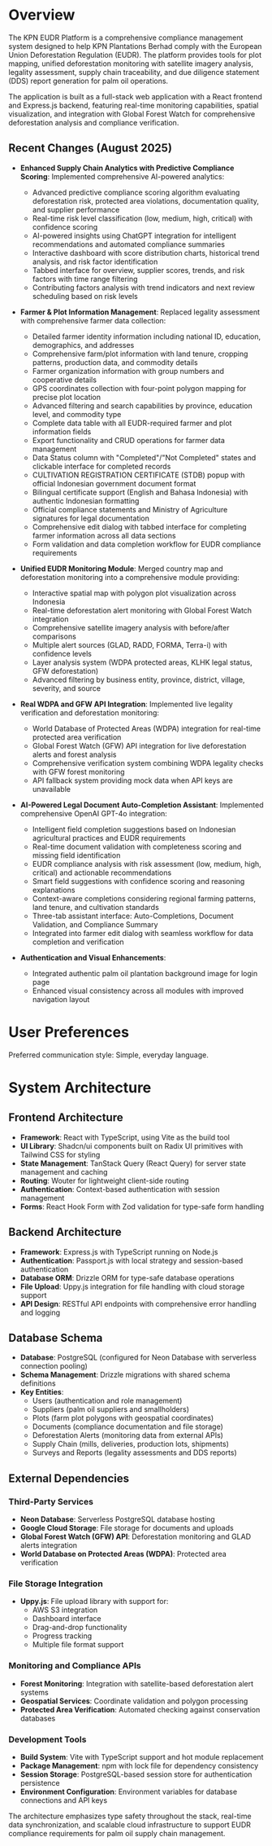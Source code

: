 # Overview

The KPN EUDR Platform is a comprehensive compliance management system designed to help KPN Plantations Berhad comply with the European Union Deforestation Regulation (EUDR). The platform provides tools for plot mapping, unified deforestation monitoring with satellite imagery analysis, legality assessment, supply chain traceability, and due diligence statement (DDS) report generation for palm oil operations.

The application is built as a full-stack web application with a React frontend and Express.js backend, featuring real-time monitoring capabilities, spatial visualization, and integration with Global Forest Watch for comprehensive deforestation analysis and compliance verification.

## Recent Changes (August 2025)
- **Enhanced Supply Chain Analytics with Predictive Compliance Scoring**: Implemented comprehensive AI-powered analytics:
  - Advanced predictive compliance scoring algorithm evaluating deforestation risk, protected area violations, documentation quality, and supplier performance
  - Real-time risk level classification (low, medium, high, critical) with confidence scoring
  - AI-powered insights using ChatGPT integration for intelligent recommendations and automated compliance summaries
  - Interactive dashboard with score distribution charts, historical trend analysis, and risk factor identification
  - Tabbed interface for overview, supplier scores, trends, and risk factors with time range filtering
  - Contributing factors analysis with trend indicators and next review scheduling based on risk levels

- **Farmer & Plot Information Management**: Replaced legality assessment with comprehensive farmer data collection:
  - Detailed farmer identity information including national ID, education, demographics, and addresses
  - Comprehensive farm/plot information with land tenure, cropping patterns, production data, and commodity details
  - Farmer organization information with group numbers and cooperative details
  - GPS coordinates collection with four-point polygon mapping for precise plot location
  - Advanced filtering and search capabilities by province, education level, and commodity type
  - Complete data table with all EUDR-required farmer and plot information fields
  - Export functionality and CRUD operations for farmer data management
  - Data Status column with "Completed"/"Not Completed" states and clickable interface for completed records
  - CULTIVATION REGISTRATION CERTIFICATE (STDB) popup with official Indonesian government document format
  - Bilingual certificate support (English and Bahasa Indonesia) with authentic Indonesian formatting
  - Official compliance statements and Ministry of Agriculture signatures for legal documentation
  - Comprehensive edit dialog with tabbed interface for completing farmer information across all data sections
  - Form validation and data completion workflow for EUDR compliance requirements

- **Unified EUDR Monitoring Module**: Merged country map and deforestation monitoring into a comprehensive module providing:
  - Interactive spatial map with polygon plot visualization across Indonesia
  - Real-time deforestation alert monitoring with Global Forest Watch integration
  - Comprehensive satellite imagery analysis with before/after comparisons
  - Multiple alert sources (GLAD, RADD, FORMA, Terra-i) with confidence levels
  - Layer analysis system (WDPA protected areas, KLHK legal status, GFW deforestation)
  - Advanced filtering by business entity, province, district, village, severity, and source

- **Real WDPA and GFW API Integration**: Implemented live legality verification and deforestation monitoring:
  - World Database of Protected Areas (WDPA) integration for real-time protected area verification
  - Global Forest Watch (GFW) API integration for live deforestation alerts and forest analysis
  - Comprehensive verification system combining WDPA legality checks with GFW forest monitoring
  - API fallback system providing mock data when API keys are unavailable

- **AI-Powered Legal Document Auto-Completion Assistant**: Implemented comprehensive OpenAI GPT-4o integration:
  - Intelligent field completion suggestions based on Indonesian agricultural practices and EUDR requirements
  - Real-time document validation with completeness scoring and missing field identification
  - EUDR compliance analysis with risk assessment (low, medium, high, critical) and actionable recommendations
  - Smart field suggestions with confidence scoring and reasoning explanations
  - Context-aware completions considering regional farming patterns, land tenure, and cultivation standards
  - Three-tab assistant interface: Auto-Completions, Document Validation, and Compliance Summary
  - Integrated into farmer edit dialog with seamless workflow for data completion and verification

- **Authentication and Visual Enhancements**: 
  - Integrated authentic palm oil plantation background image for login page
  - Enhanced visual consistency across all modules with improved navigation layout

# User Preferences

Preferred communication style: Simple, everyday language.

# System Architecture

## Frontend Architecture
- **Framework**: React with TypeScript, using Vite as the build tool
- **UI Library**: Shadcn/ui components built on Radix UI primitives with Tailwind CSS for styling
- **State Management**: TanStack Query (React Query) for server state management and caching
- **Routing**: Wouter for lightweight client-side routing
- **Authentication**: Context-based authentication with session management
- **Forms**: React Hook Form with Zod validation for type-safe form handling

## Backend Architecture
- **Framework**: Express.js with TypeScript running on Node.js
- **Authentication**: Passport.js with local strategy and session-based authentication
- **Database ORM**: Drizzle ORM for type-safe database operations
- **File Upload**: Uppy.js integration for file handling with cloud storage support
- **API Design**: RESTful API endpoints with comprehensive error handling and logging

## Database Schema
- **Database**: PostgreSQL (configured for Neon Database with serverless connection pooling)
- **Schema Management**: Drizzle migrations with shared schema definitions
- **Key Entities**:
  - Users (authentication and role management)
  - Suppliers (palm oil suppliers and smallholders)
  - Plots (farm plot polygons with geospatial coordinates)
  - Documents (compliance documentation and file storage)
  - Deforestation Alerts (monitoring data from external APIs)
  - Supply Chain (mills, deliveries, production lots, shipments)
  - Surveys and Reports (legality assessments and DDS reports)

## External Dependencies

### Third-Party Services
- **Neon Database**: Serverless PostgreSQL database hosting
- **Google Cloud Storage**: File storage for documents and uploads
- **Global Forest Watch (GFW) API**: Deforestation monitoring and GLAD alerts integration
- **World Database on Protected Areas (WDPA)**: Protected area verification

### File Storage Integration
- **Uppy.js**: File upload library with support for:
  - AWS S3 integration
  - Dashboard interface
  - Drag-and-drop functionality
  - Progress tracking
  - Multiple file format support

### Monitoring and Compliance APIs
- **Forest Monitoring**: Integration with satellite-based deforestation alert systems
- **Geospatial Services**: Coordinate validation and polygon processing
- **Protected Area Verification**: Automated checking against conservation databases

### Development Tools
- **Build System**: Vite with TypeScript support and hot module replacement
- **Package Management**: npm with lock file for dependency consistency
- **Session Storage**: PostgreSQL-based session store for authentication persistence
- **Environment Configuration**: Environment variables for database connections and API keys

The architecture emphasizes type safety throughout the stack, real-time data synchronization, and scalable cloud infrastructure to support EUDR compliance requirements for palm oil supply chain management.